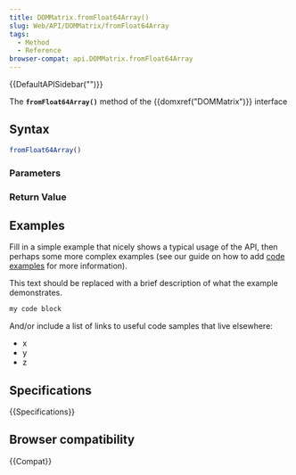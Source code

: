 ```yaml
---
title: DOMMatrix.fromFloat64Array()
slug: Web/API/DOMMatrix/fromFloat64Array
tags:
  - Method
  - Reference
browser-compat: api.DOMMatrix.fromFloat64Array
---
```

{{DefaultAPISidebar("")}}

The **`fromFloat64Array()`** method of the {{domxref("DOMMatrix")}} interface 

## Syntax

```js
fromFloat64Array()
```

### Parameters



### Return Value



## Examples

Fill in a simple example that nicely shows a typical usage of the API, then perhaps some more complex examples (see our guide on how to add [code examples](/en-US/docs/MDN/Contribute/Structures/Code_examples) for more information).

This text should be replaced with a brief description of what the example demonstrates.

```js
my code block
```

And/or include a list of links to useful code samples that live elsewhere:

*   x
*   y
*   z

## Specifications

{{Specifications}}

## Browser compatibility

{{Compat}}

